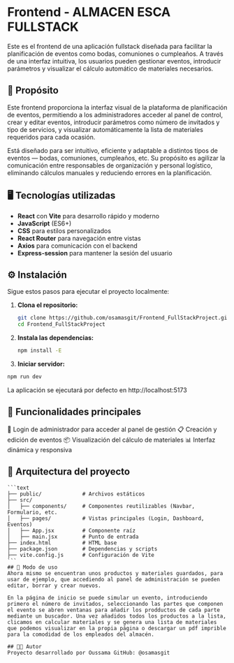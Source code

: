 # Frontend - ALMACEN ESCA FULLSTACK

Este es el frontend de una aplicación fullstack diseñada para facilitar la planificación de eventos como bodas, comuniones o cumpleaños. A través de una interfaz intuitiva, los usuarios pueden gestionar eventos, introducir parámetros y visualizar el cálculo automático de materiales necesarios.

## 📌 Propósito

Este frontend proporciona la interfaz visual de la plataforma de planificación de eventos, permitiendo a los administradores acceder al panel de control, crear y editar eventos, introducir parámetros como número de invitados y tipo de servicios, y visualizar automáticamente la lista de materiales requeridos para cada ocasión.

Está diseñado para ser intuitivo, eficiente y adaptable a distintos tipos de eventos — bodas, comuniones, cumpleaños, etc. Su propósito es agilizar la comunicación entre responsables de organización y personal logístico, eliminando cálculos manuales y reduciendo errores en la planificación.

## 🖥️ Tecnologías utilizadas

- **React** con **Vite** para desarrollo rápido y moderno
- **JavaScript** (ES6+)
- **CSS** para estilos personalizados
- **React Router** para navegación entre vistas
- **Axios** para comunicación con el backend
- **Express-session** para mantener la sesión del usuario

## ⚙️ Instalación

Sigue estos pasos para ejecutar el proyecto localmente:

1. **Clona el repositorio:**
   ```bash
   git clone https://github.com/osamasgit/Frontend_FullStackProject.git
   cd Frontend_FullStackProject
   ```
2. **Instala las dependencias:**
   ```bash
   npm install -E
   ```
3. **Iniciar servidor:**
  ```bash
  npm run dev
  ```
La aplicación se ejecutará por defecto en http://localhost:5173

## 🚀 Funcionalidades principales

🔐 Login de administrador para acceder al panel de gestión
📋 Creación y edición de eventos
📦 Visualización del cálculo de materiales
📊 Interfaz dinámica y responsiva

## 🧱 Arquitectura del proyecto
<pre><code>```text
├── public/             # Archivos estáticos
├── src/
│   ├── components/     # Componentes reutilizables (Navbar, Formulario, etc.
│   ├── pages/          # Vistas principales (Login, Dashboard, Eventos)
│   ├── App.jsx         # Componente raíz
│   ├── main.jsx        # Punto de entrada
├── index.html          # HTML base
├── package.json        # Dependencias y scripts
├── vite.config.js      # Configuración de Vite
```
## 🧪 Modo de uso
Ahora mismo se encuentran unos productos y materiales guardados, para usar de ejemplo, que accediendo al panel de administración se pueden editar, borrar y crear nuevos.

En la página de inicio se puede simular un evento, introduciendo primero el número de invitados, seleccionando las partes que componen el evento se abren ventanas para añadir los prodductos de cada parte mediante un buscador. Una vez añadidos todos los productos a la lista, clicamos en calcular materiales y se genera una lista de materiales que podemos visualizar en la propia página o descargar un pdf imprible para la comodidad de los empleados del almacén.

## 👨‍💻 Autor
Proyecto desarrollado por Oussama GitHub: @osamasgit
